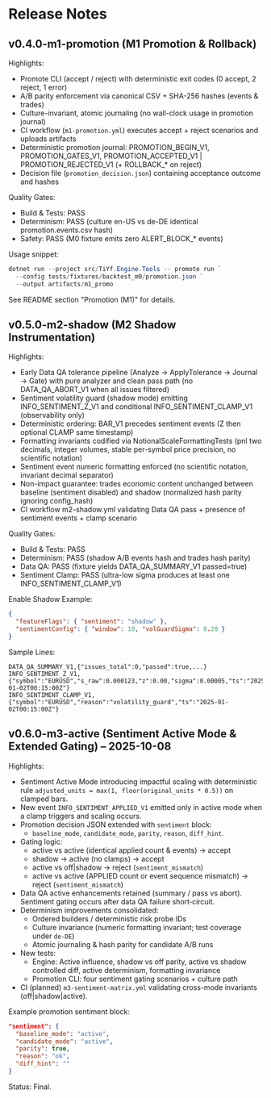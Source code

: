 # Release Notes

## v0.4.0-m1-promotion (M1 Promotion & Rollback)

Highlights:

- Promote CLI (accept / reject) with deterministic exit codes (0 accept, 2 reject, 1 error)
- A/B parity enforcement via canonical CSV + SHA-256 hashes (events & trades)
- Culture-invariant, atomic journaling (no wall-clock usage in promotion journal)
- CI workflow (`m1-promotion.yml`) executes accept + reject scenarios and uploads artifacts
- Deterministic promotion journal: PROMOTION_BEGIN_V1, PROMOTION_GATES_V1, PROMOTION_ACCEPTED_V1 | PROMOTION_REJECTED_V1 (+ ROLLBACK_* on reject)
- Decision file (`promotion_decision.json`) containing acceptance outcome and hashes

Quality Gates:

- Build & Tests: PASS
- Determinism: PASS (culture en-US vs de-DE identical promotion.events.csv hash)
- Safety: PASS (M0 fixture emits zero ALERT_BLOCK_* events)

Usage snippet:

```powershell
dotnet run --project src/TiYf.Engine.Tools -- promote run `
  --config tests/fixtures/backtest_m0/promotion.json `
  --output artifacts/m1_promo
```

See README section "Promotion (M1)" for details.

## v0.5.0-m2-shadow (M2 Shadow Instrumentation)

Highlights:

- Early Data QA tolerance pipeline (Analyze -> ApplyTolerance -> Journal -> Gate) with pure analyzer and clean pass path (no DATA_QA_ABORT_V1 when all issues filtered)
- Sentiment volatility guard (shadow mode) emitting INFO_SENTIMENT_Z_V1 and conditional INFO_SENTIMENT_CLAMP_V1 (observability only)
- Deterministic ordering: BAR_V1 precedes sentiment events (Z then optional CLAMP same timestamp)
- Formatting invariants codified via NotionalScaleFormattingTests (pnl two decimals, integer volumes, stable per-symbol price precision, no scientific notation)
- Sentiment event numeric formatting enforced (no scientific notation, invariant decimal separator)
- Non-impact guarantee: trades economic content unchanged between baseline (sentiment disabled) and shadow (normalized hash parity ignoring config_hash)
- CI workflow m2-shadow.yml validating Data QA pass + presence of sentiment events + clamp scenario

Quality Gates:

- Build & Tests: PASS
- Determinism: PASS (shadow A/B events hash and trades hash parity)
- Data QA: PASS (fixture yields DATA_QA_SUMMARY_V1 passed=true)
- Sentiment Clamp: PASS (ultra-low sigma produces at least one INFO_SENTIMENT_CLAMP_V1)

Enable Shadow Example:

```json
{
  "featureFlags": { "sentiment": "shadow" },
  "sentimentConfig": { "window": 10, "volGuardSigma": 0.20 }
}
```

Sample Lines:

```text
DATA_QA_SUMMARY_V1,{"issues_total":0,"passed":true,...}
INFO_SENTIMENT_Z_V1,{"symbol":"EURUSD","s_raw":0.000123,"z":0.00,"sigma":0.00005,"ts":"2025-01-02T00:15:00Z"}
INFO_SENTIMENT_CLAMP_V1,{"symbol":"EURUSD","reason":"volatility_guard","ts":"2025-01-02T00:15:00Z"}
```

## v0.6.0-m3-active (Sentiment Active Mode & Extended Gating) – 2025-10-08

Highlights:

- Sentiment Active Mode introducing impactful scaling with deterministic rule `adjusted_units = max(1, floor(original_units * 0.5))` on clamped bars.
- New event `INFO_SENTIMENT_APPLIED_V1` emitted only in active mode when a clamp triggers and scaling occurs.
- Promotion decision JSON extended with `sentiment` block:
  - `baseline_mode`, `candidate_mode`, `parity`, `reason`, `diff_hint`.
- Gating logic:
  - active vs active (identical applied count & events) → accept
  - shadow → active (no clamps) → accept
  - active vs off|shadow → reject (`sentiment_mismatch`)
  - active vs active (APPLIED count or event sequence mismatch) → reject (`sentiment_mismatch`)
- Data QA active enhancements retained (summary / pass vs abort). Sentiment gating occurs after data QA failure short‑circuit.
- Determinism improvements consolidated:
  - Ordered builders / deterministic risk probe IDs
  - Culture invariance (numeric formatting invariant; test coverage under `de-DE`)
  - Atomic journaling & hash parity for candidate A/B runs
- New tests:
  - Engine: Active influence, shadow vs off parity, active vs shadow controlled diff, active determinism, formatting invariance
  - Promotion CLI: four sentiment gating scenarios + culture path
- CI (planned) `m3-sentiment-matrix.yml` validating cross-mode invariants (off|shadow|active).

Example promotion sentiment block:

```json
"sentiment": {
  "baseline_mode": "active",
  "candidate_mode": "active",
  "parity": true,
  "reason": "ok",
  "diff_hint": ""
}
```

Status: Final.
